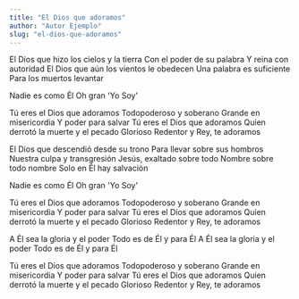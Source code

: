 ```yaml
---
title: "El Dios que adoramos"
author: "Autor Ejemplo"
slug: "el-dios-que-adoramos"
---
```


El Dios que hizo los cielos y la tierra
Con el poder de su palabra
Y reina con autoridad
El Dios que aún los vientos le obedecen
Una palabra es suficiente
Para los muertos levantar

Nadie es como Él
Oh gran 'Yo Soy'

Tú eres el Dios que adoramos
Todopoderoso y soberano
Grande en misericordia
Y poder para salvar
Tú eres el Dios que adoramos
Quien derrotó la muerte y el pecado
Glorioso Redentor y Rey, te adoramos

El Dios que descendió desde su trono
Para llevar sobre sus hombros
Nuestra culpa y transgresión
Jesús, exaltado sobre todo
Nombre sobre todo nombre
Solo en Él hay salvación

Nadie es como Él
Oh gran 'Yo Soy'

Tú eres el Dios que adoramos
Todopoderoso y soberano
Grande en misericordia
Y poder para salvar
Tú eres el Dios que adoramos
Quien derrotó la muerte y el pecado
Glorioso Redentor y Rey, te adoramos

A Él sea la gloria y el poder
Todo es de Él y para Él
A Él sea la gloria y el poder
Todo es de Él y para Él

Tú eres el Dios que adoramos
Todopoderoso y soberano
Grande en misericordia
Y poder para salvar
Tú eres el Dios que adoramos
Quien derrotó la muerte y el pecado
Glorioso Redentor y Rey, te adoramos
